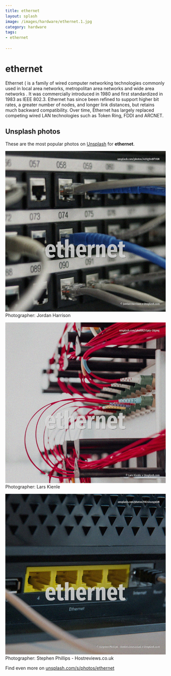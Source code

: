 ```yaml
---
title: ethernet
layout: splash
image: /images/hardware/ethernet.1.jpg
category: hardware
tags:
- ethernet

---
```

# ethernet

Ethernet ( is a family of wired computer networking technologies commonly used in local area  networks, metropolitan area networks  and wide area networks .  It was commercially introduced in 1980 and first standardized in 1983 as IEEE 802.3. Ethernet has since been refined to support higher bit rates, a greater number of nodes, and longer  link distances, but retains much backward compatibility. Over time, Ethernet has largely replaced competing wired LAN technologies such as Token Ring, FDDI  and ARCNET.  

 
## Unsplash photos
These are the most popular photos on [Unsplash](https://unsplash.com) for **ethernet**.
 
![ethernet](/images/hardware/ethernet.1.jpg)
Photographer:  Jordan Harrison
 
![ethernet](/images/hardware/ethernet.2.jpg)
Photographer:  Lars Kienle
 
![ethernet](/images/hardware/ethernet.3.jpg)
Photographer:  Stephen Phillips - Hostreviews.co.uk
 
Find even more on [unsplash.com/s/photos/ethernet](https://unsplash.com/s/photos/ethernet)
 
